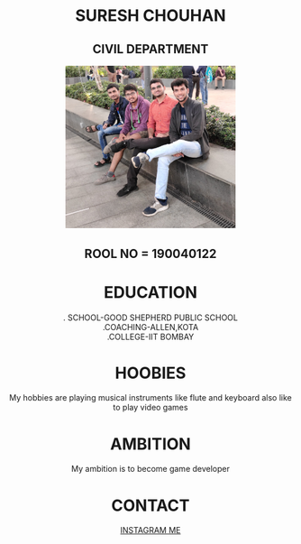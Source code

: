 
<html>
<style>
 body{text-align:center}
</style>
<head>
<title> About ME </title>
</head>
<body>
<h1>SURESH CHOUHAN</h1>
<h2>CIVIL DEPARTMENT</h2>
<img src="2.jpg" width="60%" hight="60%">
<h2>ROOL NO = 190040122 </h2>
<h1>EDUCATION</h1>
<p>. SCHOOL-GOOD SHEPHERD PUBLIC SCHOOL<br>.COACHING-ALLEN,KOTA<br>.COLLEGE-IIT BOMBAY</p>
<h1>HOOBIES</h1>
<p>My hobbies are playing musical instruments like flute and keyboard also like to play video games</p>
<h1>AMBITION</h1>
<p>My ambition is to become game developer </p>
<h1>CONTACT</h1>
<a href="https://www.instagram.com/?hl=en">INSTAGRAM ME</a> 
</body>
</html> 
